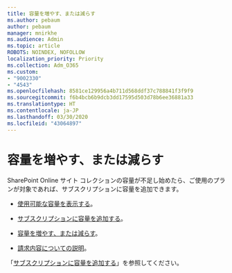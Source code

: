 ```yaml
---
title: 容量を増やす、または減らす
ms.author: pebaum
author: pebaum
manager: mnirkhe
ms.audience: Admin
ms.topic: article
ROBOTS: NOINDEX, NOFOLLOW
localization_priority: Priority
ms.collection: Adm_O365
ms.custom:
- "9002330"
- "4543"
ms.openlocfilehash: 8581ce129956a4b711d568ddf37c788841f3f9f9
ms.sourcegitcommit: f6b4bcb6b9dcb3dd17595d503d78b6ee36881a33
ms.translationtype: HT
ms.contentlocale: ja-JP
ms.lasthandoff: 03/30/2020
ms.locfileid: "43064897"
---
```

# <a name="increase-or-decrease-storage"></a>容量を増やす、または減らす

SharePoint Online サイト コレクションの容量が不足し始めたら、ご使用のプランが対象であれば、サブスクリプションに容量を追加できます。 

- [使用可能な容量を表示する](https://docs.microsoft.com/microsoft-365/commerce/add-storage-space?view=o365-worldwide#view-available-storage)。 

- [サブスクリプションに容量を追加する](https://docs.microsoft.com/microsoft-365/commerce/add-storage-space?view=o365-worldwide#add-storage-to-your-subscription)。 

- [容量を増やす、または減らす](https://docs.microsoft.com/microsoft-365/commerce/add-storage-space?view=o365-worldwide#increase-or-decrease-storage)。 

- [請求内容についての説明](https://docs.microsoft.com/microsoft-365/commerce/billing-and-payments/understand-your-invoice?view=o365-worldwide)。

「[サブスクリプションに容量を追加する](https://docs.microsoft.com/microsoft-365/commerce/add-storage-space?view=o365-worldwide)」を参照してください。 
